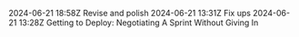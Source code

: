 2024-06-21 18:58Z Revise and polish
2024-06-21 13:31Z Fix ups
2024-06-21 13:28Z Getting to Deploy: Negotiating A Sprint Without Giving In

